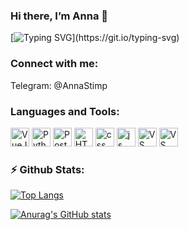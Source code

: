 <h3>Hi there, I’m Anna 👋</h3>

[![Typing SVG](https://readme-typing-svg.herokuapp.com?font=&size=30&duration=4000&color=DA69AC&vCenter=true&width=800&height=50&lines=%F0%9F%94%AD+I'm+a+professional+Frontend+Web+Developer!)](https://git.io/typing-svg)

<h3 margin="0 0 5px 0">Connect with me:</h3>
<p>Telegram: @AnnaStimp</p>

<h3 margin="10px 0 5px 0">Languages and Tools:</h3>
<div>
        <a href="https://vuejs.org/index.html"><img width="30px" height="30px" src="https://upload.wikimedia.org/wikipedia/commons/thumb/9/95/Vue.js_Logo_2.svg/2367px-Vue.js_Logo_2.svg.png" alt="VueJs"></a>
        <a href="https://www.python.org/community/logos/"><img width="30px" height="30px" src="https://upload.wikimedia.org/wikipedia/commons/thumb/c/c3/Python-logo-notext.svg/2048px-Python-logo-notext.svg.png" alt="Python"></a>
  <a href="https://www.postgresql.org/"><img width="30px" height="30px" src="https://upload.wikimedia.org/wikipedia/commons/thumb/2/29/Postgresql_elephant.svg/640px-Postgresql_elephant.svg.png" alt="PostgreeSQL"></a>
  <img width="30px" height="30px" src="https://www.w3.org/html/logo/downloads/HTML5_Badge_512.png" alt="HTML">
        <img width="30px" height="30px" src="https://upload.wikimedia.org/wikipedia/commons/thumb/6/62/CSS3_logo.svg/800px-CSS3_logo.svg.png" alt="css">
        <img width="30px" height="30px" src="https://cdn.worldvectorlogo.com/logos/javascript-1.svg" alt="js">
        <a href="https://code.visualstudio.com/"><img width="30px" height="30px" src="https://seeklogo.com/images/V/visual-studio-code-logo-284BC24C39-seeklogo.com.png" alt="VS Code"></a>
        <a href="https://ubuntu.com/"><img width="30px" height="30px" src="https://upload.wikimedia.org/wikipedia/commons/thumb/a/ab/Logo-ubuntu_cof-orange-hex.svg/1200px-Logo-ubuntu_cof-orange-hex.svg.png" alt="VS Code"></a>
    </div>

<h3 margin="10px 0 5px 0">⚡ Github Stats:</h3>

[![Top Langs](https://github-readme-stats.vercel.app/api/top-langs/?username=AnnaStimp&layout=compact&theme=omni&hide=scss,css)](https://github.com/anuraghazra/github-readme-stats)

[![Anurag's GitHub stats](https://github-readme-stats.vercel.app/api?username=AnnaStimp&theme=omni)](https://github.com/anuraghazra/github-readme-stats)

<!--
**AnnaStimp/AnnaStimp** is a ✨ _special_ ✨ repository because its `README.md` (this file) appears on your GitHub profile.

Here are some ideas to get you started:

- 🔭 I’m currently working on ...
- 🌱 I’m currently learning ...
- 👯 I’m looking to collaborate on ...
- 🤔 I’m looking for help with ...
- 💬 Ask me about ...
- 📫 How to reach me: ...
- 😄 Pronouns: ...
- ⚡ Fun fact: ...
-->
